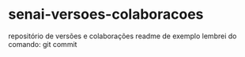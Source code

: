 # senai-versoes-colaboracoes
repositório de versões e colaborações 
readme de exemplo
lembrei do comando: git commit
